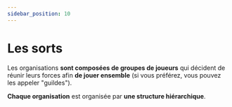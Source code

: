 ```yaml
---
sidebar_position: 10
---
```


# Les sorts

Les organisations **sont composées de groupes de joueurs** qui décident de réunir leurs forces afin **de jouer ensemble** (si vous préférez, vous pouvez les appeler "guildes").

**Chaque organisation** est organisée par **une structure hiérarchique**.